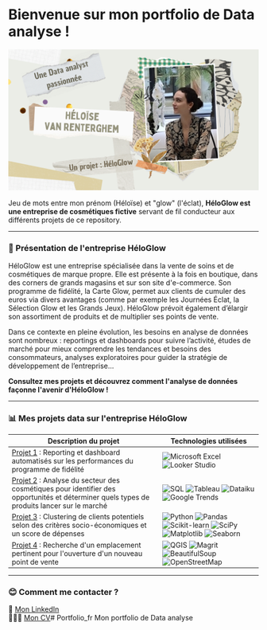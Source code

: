 # Bienvenue sur mon portfolio de Data analyse !

![bannière](https://github.com/HeloGlow/Portfolio/blob/main/%C3%80%20propos%20de%20moi/Banni%C3%A8re%20H%C3%A9lo%C3%AFse.png?raw=true)

Jeu de mots entre mon prénom (Héloïse) et "glow" (l'éclat), **HéloGlow est une entreprise de cosmétiques fictive** servant de fil conducteur aux différents projets de ce repository.

---

### :hibiscus: Présentation de l'entreprise HéloGlow

HéloGlow est une entreprise spécialisée dans la vente de soins et de cosmétiques de marque propre. Elle est présente à la fois en boutique, dans des corners de grands magasins et sur son site d'e-commerce. Son programme de fidélité, la Carte Glow, permet aux clients de cumuler des euros via divers avantages (comme par exemple les Journées Éclat, la Sélection Glow et les Grands Jeux). HéloGlow prévoit également d’élargir son assortiment de produits et de multiplier ses points de vente.

Dans ce contexte en pleine évolution, les besoins en analyse de données sont nombreux : reportings et dashboards pour suivre l’activité, études de marché pour mieux comprendre les tendances et besoins des consommateurs, analyses exploratoires pour guider la stratégie de développement de l’entreprise...

**Consultez mes projets et découvrez comment l'analyse de données façonne l'avenir d'HéloGlow !**

---

### :bar_chart: Mes projets data sur l'entreprise HéloGlow

| Description du projet           | Technologies utilisées                         |
|---------------------------------|------------------------------------------------|
| [Projet 1](https://google.com) : Reporting et dashboard automatisés sur les performances du programme de fidélité | ![Microsoft Excel](https://img.shields.io/badge/Excel-%23217346.svg?style=for-the-badge&logo=microsoft-excel&logoColor=white) ![Looker Studio](https://img.shields.io/badge/Looker%20Studio-%23376efb.svg?style=for-the-badge&logo=looker&logoColor=white) |
| [Projet 2](https://google.com) : Analyse du secteur des cosmétiques pour identifier des opportunités et déterminer quels types de produits lancer sur le marché | ![SQL](https://img.shields.io/badge/SQL-%23CC2927.svg?style=for-the-badge&logo=sql&logoColor=white) ![Tableau](https://img.shields.io/badge/Tableau-%23E97627.svg?style=for-the-badge&logo=tableau&logoColor=white) ![Dataiku](https://img.shields.io/badge/Dataiku-%230094CD.svg?style=for-the-badge&logo=dataiku&logoColor=white) ![Google Trends](https://img.shields.io/badge/Google%20Trends-%234285F4.svg?style=for-the-badge&logo=google&logoColor=white) |
| [Projet 3](https://google.com) : Clustering de clients potentiels selon des critères socio-économiques et un score de dépenses | ![Python](https://img.shields.io/badge/Python-%2314354C.svg?style=for-the-badge&logo=python&logoColor=white) ![Pandas](https://img.shields.io/badge/Pandas-%23150458.svg?style=for-the-badge&logo=pandas&logoColor=white) ![Scikit-learn](https://img.shields.io/badge/Scikit--learn-%23F7931E.svg?style=for-the-badge&logo=scikit-learn&logoColor=white) ![SciPy](https://img.shields.io/badge/SciPy-%230C55A5.svg?style=for-the-badge&logo=scipy&logoColor=white) ![Matplotlib](https://img.shields.io/badge/Matplotlib-%2310768F.svg?style=for-the-badge&logo=matplotlib&logoColor=white) ![Seaborn](https://img.shields.io/badge/Seaborn-%23316192.svg?style=for-the-badge&logo=python&logoColor=white) |
| [Projet 4](https://google.com) : Recherche d'un emplacement pertinent pour l'ouverture d'un nouveau point de vente | ![QGIS](https://img.shields.io/badge/QGIS-%2348A948.svg?style=for-the-badge&logo=qgis&logoColor=white) ![Magrit](https://img.shields.io/badge/Magrit-%23FF0000.svg?style=for-the-badge&logo=geo&logoColor=white) ![BeautifulSoup](https://img.shields.io/badge/BeautifulSoup-%236A5ACD.svg?style=for-the-badge&logo=python&logoColor=white) ![OpenStreetMap](https://img.shields.io/badge/OpenStreetMap-%237EBC6F.svg?style=for-the-badge&logo=openstreetmap&logoColor=white) |  

---

### :blush: Comment me contacter ?

🔗 [Mon LinkedIn](http://www.linkedin.com/in/héloïse-van-renterghem/)<br>
👩🏻‍🦱 [Mon CV](https://github.com/HeloGlow/Portfolio/blob/main/%C3%80%20propos%20de%20moi/CV%20H%C3%A9lo%C3%AFse%20Van%20Renterghem%202025.pdf)# Portfolio_fr
Mon portfolio de Data analyse
